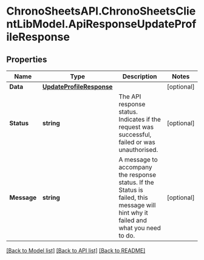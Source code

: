 
# ChronoSheetsAPI.ChronoSheetsClientLibModel.ApiResponseUpdateProfileResponse

## Properties

Name | Type | Description | Notes
------------ | ------------- | ------------- | -------------
**Data** | [**UpdateProfileResponse**](UpdateProfileResponse.md) |  | [optional] 
**Status** | **string** | The API response status. Indicates if the request was successful, failed or was unauthorised. | [optional] 
**Message** | **string** | A message to accompany the response status.  If the Status is failed, this message will hint why it failed and what you need to do. | [optional] 

[[Back to Model list]](../README.md#documentation-for-models)
[[Back to API list]](../README.md#documentation-for-api-endpoints)
[[Back to README]](../README.md)

